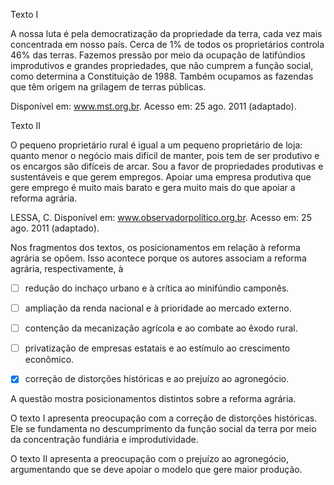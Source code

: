 

Texto I

A nossa luta é pela democratização da propriedade da terra, cada vez mais concentrada em nosso país. Cerca de 1% de todos os proprietários controla 46% das terras. Fazemos pressão por meio da ocupação de latifúndios improdutivos e grandes propriedades, que não cumprem a função social, como determina a Constituição de 1988. Também ocupamos as fazendas que têm origem na grilagem de terras públicas.

Disponível em: www.mst.org.br. Acesso em: 25 ago. 2011 (adaptado).

Texto II

O pequeno proprietário rural é igual a um pequeno proprietário de loja: quanto menor o negócio mais difícil de manter, pois tem de ser produtivo e os encargos são difíceis de arcar. Sou a favor de propriedades produtivas e sustentáveis e que gerem empregos. Apoiar uma empresa produtiva que gere emprego é muito mais barato e gera muito mais do que apoiar a reforma agrária.

LESSA, C. Disponível em: www.observadorpolítico.org.br. Acesso em: 25 ago. 2011 (adaptado).

Nos fragmentos dos textos, os posicionamentos em relação à reforma agrária se opõem. Isso acontece porque os autores associam a reforma agrária, respectivamente, à



- [ ] redução do inchaço urbano e à crítica ao minifúndio camponês.
- [ ] ampliação da renda nacional e à prioridade ao mercado externo.
- [ ] contenção da mecanização agrícola e ao combate ao êxodo rural.
- [ ] privatização de empresas estatais e ao estímulo ao crescimento econômico.
- [x] correção de distorções históricas e ao prejuízo ao agronegócio.


A questão mostra posicionamentos distintos sobre a reforma agrária.

O texto I apresenta preocupação com a correção de distorções históricas. Ele se fundamenta no descumprimento da função social da terra por meio da concentração fundiária e improdutividade.

O texto II apresenta a preocupação com o prejuízo ao agronegócio, argumentando que se deve apoiar o modelo que gere maior produção.
